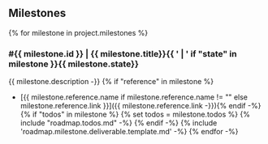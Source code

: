 ## Milestones
{% for milestone in project.milestones %}
### #{{ milestone.id }} | {{ milestone.title}}{{ ' | ' if "state" in milestone }}{{ milestone.state}}
{{ milestone.description -}}
{% if "reference" in milestone %}
- [{{ milestone.reference.name if milestone.reference.name != "" else milestone.reference.link }}]({{ milestone.reference.link -}}){% endif -%}
{% if "todos" in milestone %}
{% set todos = milestone.todos %}
{% include "roadmap.todos.md" -%}
{% endif -%}
{% include 'roadmap.milestone.deliverable.template.md' -%}
{% endfor -%}
